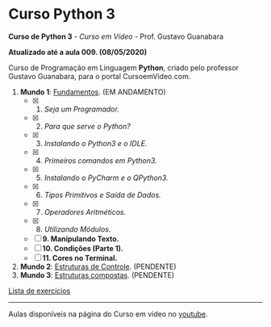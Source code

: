# Curso Python 3
**Curso de Python 3** - *Curso em Vídeo* - Prof. Gustavo Guanabara

__Atualizado até a aula 009. (08/05/2020)__

Curso de Programação em Linguagem **Python**, criado pelo professor Gustavo Guanabara, para o portal CursoemVideo.com.


1. **Mundo 1**: [Fundamentos](https://www.youtube.com/playlist?list=PLHz_AreHm4dlKP6QQCekuIPky1CiwmdI6). (EM ANDAMENTO) 
   - [x] 1. *Seja um Programador.*
   - [x] 2. *Para que serve o Python?*
   - [x] 3. *Instalando o Python3 e o IDLE.*
   - [x] 4. *Primeiros comandos em Python3.*
   - [x] 5. *Instalando o PyCharm e o QPython3.*
   - [x] 6. *Tipos Primitivos e Saída de Dados.*
   - [x] 7. *Operadores Aritméticos.*
   - [x] 8. *Utilizando Módulos.*
   - [ ] **9. Manipulando Texto.**
   - [ ] **10. Condições (Parte 1).**
   - [ ] **11. Cores no Terminal.**

2. **Mundo 2**: [Estruturas de Controle](https://www.youtube.com/playlist?list=PLHz_AreHm4dk_nZHmxxf_J0WRAqy5Czye). (PENDENTE) 
3. **Mundo 3**: [Estruturas compostas](https://www.youtube.com/playlist?list=PLHz_AreHm4dksnH2jVTIVNviIMBVYyFnH). (PENDENTE)

[Lista de exercícios](https://www.youtube.com/playlist?list=PLHz_AreHm4dm6wYOIW20Nyg12TAjmMGT-)

---
Aulas disponíveis na página do Curso em vídeo no [youtube](https://www.youtube.com/user/cursosemvideo).
